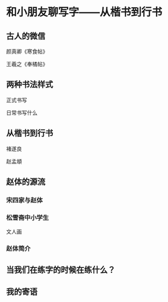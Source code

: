 # 和小朋友聊写字——从楷书到行书

## 古人的微信

颜真卿《寒食帖》

王羲之《奉橘帖》

## 两种书法样式

正式书写

日常书写什么

## 从楷书到行书

褚遂良

赵孟頫



## 赵体的源流

### 宋四家与赵体

### 松雪斋中小学生

文人画

### 赵体简介

## 当我们在练字的时候在练什么？

## 我的寄语